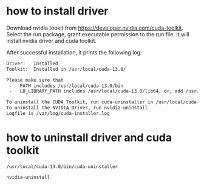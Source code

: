 # how to install driver
Download nvidia tookit from https://developer.nvidia.com/cuda-toolkit.
Select the run package, grant executable permission to the run file. It will
install nvidia driver and cuda toolkit.

After successful installation, it prints the following log:
```sh
Driver:   Installed
Toolkit:  Installed in /usr/local/cuda-13.0/

Please make sure that
 -   PATH includes /usr/local/cuda-13.0/bin
 -   LD_LIBRARY_PATH includes /usr/local/cuda-13.0/lib64, or, add /usr/local/cuda-13.0/lib64 to /etc/ld.so.conf and run ldconfig as root

To uninstall the CUDA Toolkit, run cuda-uninstaller in /usr/local/cuda-13.0/bin
To uninstall the NVIDIA Driver, run nvidia-uninstall
Logfile is /var/log/cuda-installer.log
```
# how to uninstall driver and cuda toolkit

```
/usr/local/cuda-13.0/bin/cuda-uninstaller

nvidia-uninstall
```


